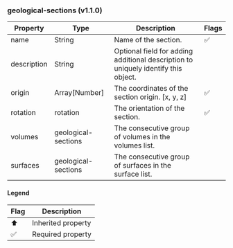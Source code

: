 ### geological-sections (v1.1.0)

| Property | Type | Description | Flags |
|---|---|---|---|
| name | String | Name of the section. | ✅ |
| description | String | Optional field for adding additional description to uniquely identify this object. |  |
| origin | Array[Number] | The coordinates of the section origin. [x, y, z] | ✅ |
| rotation | rotation | The orientation of the section. | ✅ |
| volumes | geological-sections | The consecutive group of volumes in the volumes list. |  |
| surfaces | geological-sections | The consecutive group of surfaces in the surface list. |  |


#### Legend

| Flag | Description |
| --- | --- |
| ⬆️ | Inherited property |
| ✅ | Required property |

